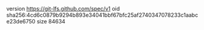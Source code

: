 version https://git-lfs.github.com/spec/v1
oid sha256:4cd6c0879b9294b893e34041bbf67bfc25af2740347078233c1aabce23de6750
size 84634
